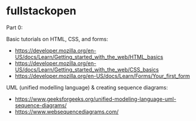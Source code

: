 # fullstackopen

Part 0:

Basic tutorials on HTML, CSS, and forms:
- https://developer.mozilla.org/en-US/docs/Learn/Getting_started_with_the_web/HTML_basics
- https://developer.mozilla.org/en-US/docs/Learn/Getting_started_with_the_web/CSS_basics
- https://developer.mozilla.org/en-US/docs/Learn/Forms/Your_first_form

UML (unified modelling language) & creating sequence diagrams:
- https://www.geeksforgeeks.org/unified-modeling-language-uml-sequence-diagrams/
- https://www.websequencediagrams.com/